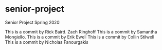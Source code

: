 # senior-project
Senior Project Spring 2020

This is a commit by Rick Baird.
Zach Ringhoff
This is a commit by Samantha Mongiello.
This is a commit by Erik Ewell
This is a commit by Collin Stilwell
This is a commit by Nicholas Fanourgakis
